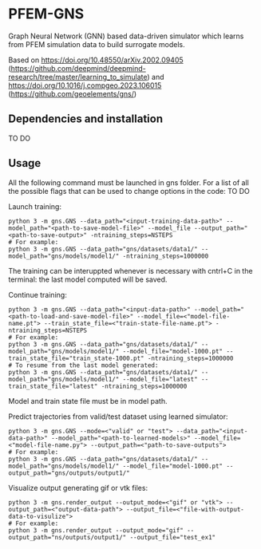 # PFEM-GNS
Graph Neural Network (GNN) based data-driven simulator which learns from PFEM simulation data to build surrogate models.

Based on https://doi.org/10.48550/arXiv.2002.09405 (https://github.com/deepmind/deepmind-research/tree/master/learning_to_simulate) 
and https://doi.org/10.1016/j.compgeo.2023.106015 (https://github.com/geoelements/gns/)

Dependencies and installation
-----------------------------
TO DO 

Usage
-----
All the following command must be launched in gns folder.
For a list of all the possible flags that can be used to change options in the code:
TO DO

Launch training:
```
python 3 -m gns.GNS --data_path="<input-training-data-path>" --model_path="<path-to-save-model-file>" --model_file --output_path="<path-to-save-output>" -ntraining_steps=NSTEPS
# For example:
python 3 -m gns.GNS --data_path="gns/datasets/data1/" --model_path="gns/models/model1/" -ntraining_steps=1000000
```
The training can be interuppted whenever is necessary with cntrl+C in the terminal: the last model computed will be saved.

Continue training:
```
python 3 -m gns.GNS --data_path="<input-data-path>" --model_path="<path-to-load-and-save-model-file>" --model_file=<"model-file-name.pt"> --train_state_file=<"train-state-file-name.pt"> -ntraining_steps=NSTEPS
# For example:
python 3 -m gns.GNS --data_path="gns/datasets/data1/" --model_path="gns/models/model1/" --model_file="model-1000.pt" --train_state_file="train_state-1000.pt" -ntraining_steps=1000000
# To resume from the last model generated:
python 3 -m gns.GNS --data_path="gns/datasets/data1/" --model_path="gns/models/model1/" --model_file="latest" --train_state_file="latest" -ntraining_steps=1000000
```
Model and train state file must be in model path.

Predict trajectories from valid/test dataset using learned simulator:
```
python 3 -m gns.GNS --mode=<"valid" or "test"> --data_path="<input-data-path>" --model_path="<path-to-learned-models>" --model_file=<"model-file-name.py"> --output_path=<"path-to-save-outputs">
# For example:
python 3 -m gns.GNS --data_path="gns/datasets/data1/" --model_path="gns/models/model1/" --model_file="model-1000.pt" --output_path="gns/outputs/output1/"
```

Visualize output generating gif or vtk files:
```
python 3 -m gns.render_output --output_mode=<"gif" or "vtk"> --output_path=<"output-data-path"> --output_file=<"file-with-output-data-to-visulize">
# For example:
python 3 -m gns.render_output --output_mode="gif" --output_path="ns/outputs/output1/" --output_file="test_ex1"
```


